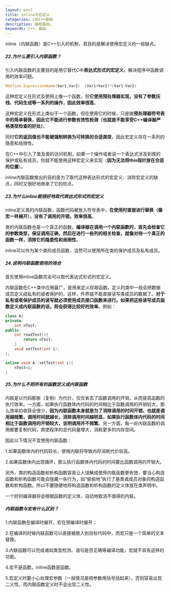 ```yaml
---
layout: post
title: inline与宏定义
categories: C和C++基础
description: 编程基础。
keywords: C++，基础
---
```


inline（内联函数）是C++引入的机制，其目的是解决使用宏定义的一些缺点。

##### 22.为什么要引入内联函数？

引入内联函数的主要目的是用它替代C中**表达式形式的宏定义**，解决程序中函数调用的效率问题。

```cpp
#define ExpressionName(Var1,Var2)  (Var1+Var2)*(Var1-Var2)
```

这种宏定义在形式及使用上像一个函数，但**它使用预处理器实现，没有了参数压栈、代码生成等一系列的操作，因此效率很高**。

这种宏定义在形式上类似于一个函数，但在使用它的时候，只是做**预处理器符号表中的简单替换，因此它不能进行参数有效性检测（也就是不能享受C++编译器严格类型检查的好处）**。

同时**它的返回值也不能被强制转换为可转换的合适类型**，因此宏定义存在一系列的隐患和局限性。

在C++中引入了类及类的访问机制，如果一个操作或者说一个表达式涉及到类的保护或私有成员，你就不能使用这种宏定义来实现（**因为无法将this指针放在合适的位置**）。

inline内联函数推出的目的是为了取代这种表达形式的宏定义，消除宏定义的缺点，同时又很好地继承了它的优点。

##### 23.为什么inline能很好地取代表达式形式的宏定义

inline定义类的内联函数，函数代码被放入符号表中，**在使用时直接进行替换（像宏一样展开），没有了调用的开销，效率很高**。

类的内联函数也是一个真正的函数。**编译器在调用一个内联函数时，首先会检查它的参数类型，保证调用正确，然后在进行一些列的相关检查，就像对待一个真正的函数一样，消除它的隐患性和局限性**。

inline可以作为某个类的成员函数，当然可以使用所在类的保护成员及私有成员。


##### 24.说明内联函数使用的场合

首先使用inline函数完全可以取代表达式形式的宏定义。

内联函数在C++类中应用最广，是用来定义存取函数。定义的类中一般会把数据成员定义成私有的或者保护的，这样，外界就不能直接读写类成员的数据了。**对于私有或者保护成员的读写就必须使用成员接口函数来进行。如果把这些读写成员函数定义成内联函数的话，将会获得比较好的效率**。例如：

```cpp
class A{
private:
	int nTest;
public:
	int readTest(){
		return nTest;
	}
	void setTest(int i);
};

inline void A::setTest(int i){
	nTest=i;
}
```

##### 25.为什么不把所有的函数定义成内联函数

内联是以代码膨胀（复制）为代价，仅仅省去了函数调用的开销，从而提高函数的执行效率。一方面，如果执行函数体内代码的时间相比于函数调用的开销较大，那么效率的收获会很少，**因为内联函数本身就是为了消除调用的时间开销，也就是调用越频繁，调用时间就越长，消除调用时间越明显，如果执行函数体内代码的时间相比于函数调用的开销较大，说明调用并不频繁**。另一方面，每一处内联函数的调用都要复制代码，將使程序的总代码量增大，消耗更多的内存空间。

因此以下情况不宜使用内联函数：

1.如果函数体内的代码较长，使用内联将导致内存消耗代价较高。

2.如果函数体内出现循环，那么执行函数体内代码的时间要比函数调用的开销大。

另外，类的构造函数和析构函数容易让人误解成使用内联函数更有效，要当心构造函数和析构函数可能会隐藏一些行为，如“偷偷地”执行了基类或成员对象的构造函数和析构函数。所以不要随便地将构造函数和析构函数的定义体放在类声明中。

一个好的编译器将会根据函数的定义体，自动地取消不值得的内联。


##### 内联函数与宏有什么区别？

1.内联函数在编译时展开，宏在预编译时展开；

2.在编译的时候内联函数可以直接被嵌入到目标代码中，而宏只是一个简单的文本替换。

3.内联函数可以完成诸如类型检测、语句是否正确等编译功能，宏就不具有这样的功能。

4.宏不是函数，inline函数是函数。

5.宏定义时要小心处理宏参数（一般情况是把参数用括号括起来），否则容易出现二义性，而内联函数定义时不会出现二义性。





